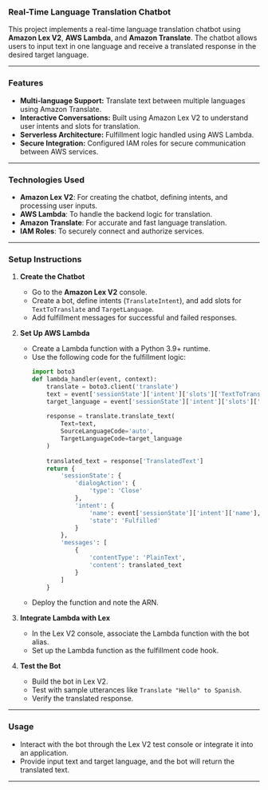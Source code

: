 ### **Real-Time Language Translation Chatbot**  

This project implements a real-time language translation chatbot using **Amazon Lex V2**, **AWS Lambda**, and **Amazon Translate**. The chatbot allows users to input text in one language and receive a translated response in the desired target language.

---

### **Features**
- **Multi-language Support:** Translate text between multiple languages using Amazon Translate.  
- **Interactive Conversations:** Built using Amazon Lex V2 to understand user intents and slots for translation.  
- **Serverless Architecture:** Fulfillment logic handled using AWS Lambda.  
- **Secure Integration:** Configured IAM roles for secure communication between AWS services.  

---

### **Technologies Used**
- **Amazon Lex V2**: For creating the chatbot, defining intents, and processing user inputs.  
- **AWS Lambda**: To handle the backend logic for translation.  
- **Amazon Translate**: For accurate and fast language translation.  
- **IAM Roles**: To securely connect and authorize services.  

---

### **Setup Instructions**

1. **Create the Chatbot**  
   - Go to the **Amazon Lex V2** console.  
   - Create a bot, define intents (`TranslateIntent`), and add slots for `TextToTranslate` and `TargetLanguage`.  
   - Add fulfillment messages for successful and failed responses.  

2. **Set Up AWS Lambda**  
   - Create a Lambda function with a Python 3.9+ runtime.  
   - Use the following code for the fulfillment logic:  
     ```python
     import boto3
     def lambda_handler(event, context):
         translate = boto3.client('translate')
         text = event['sessionState']['intent']['slots']['TextToTranslate']['value']['originalValue']
         target_language = event['sessionState']['intent']['slots']['TargetLanguage']['value']['originalValue']
         
         response = translate.translate_text(
             Text=text,
             SourceLanguageCode='auto',
             TargetLanguageCode=target_language
         )
         
         translated_text = response['TranslatedText']
         return {
             'sessionState': {
                 'dialogAction': {
                     'type': 'Close'
                 },
                 'intent': {
                     'name': event['sessionState']['intent']['name'],
                     'state': 'Fulfilled'
                 }
             },
             'messages': [
                 {
                     'contentType': 'PlainText',
                     'content': translated_text
                 }
             ]
         }
     ```
   - Deploy the function and note the ARN.  

3. **Integrate Lambda with Lex**  
   - In the Lex V2 console, associate the Lambda function with the bot alias.  
   - Set up the Lambda function as the fulfillment code hook.  

4. **Test the Bot**  
   - Build the bot in Lex V2.  
   - Test with sample utterances like `Translate "Hello" to Spanish`.  
   - Verify the translated response.  

---

### **Usage**  
- Interact with the bot through the Lex V2 test console or integrate it into an application.  
- Provide input text and target language, and the bot will return the translated text.  

---

